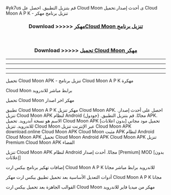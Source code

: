 #yk7us قم بتنزيل التطبيق. احصل عل Cloud Moon  ى أحدث إصدار.تحميل Cloud Moon  A P K - تنزيل برنامج مهكر



<div align="center">
<h3>Download >>>>> <a href="https://ar-sites.web.app/?ar= Cloud Moon ">مهكرCloud Moon  تنزيل برنامج</a></h3><br>

<h3>Download >>>>> <a href="https://ar-sites.web.app/?ar= Cloud Moon ">تحميل Cloud Moon  مهكر</a></h3>
</div>


----------------------------------------------------------

----------------------------------------------------------

----------------------------------------------------------

----------------------------------------------------------


تحميل Cloud Moon  APK - تنزيل برنامج Cloud Moon  A P K مهكرة

Cloud Moon  برابط مباشر للاندرويد

تحميل Cloud Moon  مهكر اخر اصدار

تطبيق Cloud Moon  A P K مهكر
تنزيل Cloud Moon  APK. احصل على أحدث إصدار.
تنزيل Cloud Moon  APK لنظام Android مجانًا.
قم بتنزيل التطبيق. {جودول} APK. الاسم هو نسخة أندرويد.
تحميل Cloud Moon  APK [بدون اعلانات]
تحميل مود مجاني للاندرويد.
تنزيل Cloud Moon  عبر الإنترنت
تنزيل Cloud Moon  APK
download.online Cloud Moon  APK
Cloud Moon  مثبت APK لنظام Android
Cloud Moon  APK
تحميل Cloud Moon  Android APK
Cloud Moon  APK تنزيل Premium
Cloud Moon  APK الفضاء

تنزيل Cloud Moon  APK لنظام Android مجانًا. أحدث إصدار [Premium] MOD [بدون إعلانات]

إضافات تهكير برنامج بيكس ارت Cloud Moon  A P K للاندرويد برابط مباشر مجانا

أدوات التعديل الأساسية بعد تحميل تطبيق بيكس ارت مهكر Cloud Moon  A P K مجانا

القوالب الجاهزة بعد تحميل بيكس ارت Cloud Moon  مهكر من ميديا فاير للاندرويد



